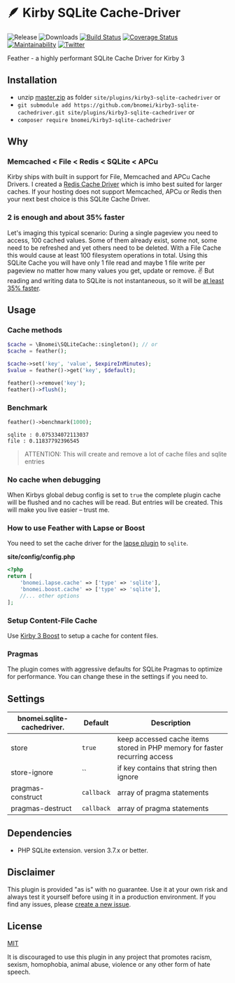 # 🪶  Kirby SQLite Cache-Driver

![Release](https://flat.badgen.net/packagist/v/bnomei/kirby3-sqlite-cachedriver?color=ae81ff)
![Downloads](https://flat.badgen.net/packagist/dt/bnomei/kirby3-sqlite-cachedriver?color=272822)
[![Build Status](https://flat.badgen.net/travis/bnomei/kirby3-sqlite-cachedriver)](https://travis-ci.com/bnomei/kirby3-sqlite-cachedriver)
[![Coverage Status](https://flat.badgen.net/coveralls/c/github/bnomei/kirby3-sqlite-cachedriver)](https://coveralls.io/github/bnomei/kirby3-sqlite-cachedriver) 
[![Maintainability](https://flat.badgen.net/codeclimate/maintainability/bnomei/kirby3-sqlite-cachedriver)](https://codeclimate.com/github/bnomei/kirby3-sqlite-cachedriver) 
[![Twitter](https://flat.badgen.net/badge/twitter/bnomei?color=66d9ef)](https://twitter.com/bnomei)

Feather - a highly performant SQLite Cache Driver for Kirby 3

## Installation

- unzip [master.zip](https://github.com/bnomei/kirby3-sqlite-cachedriver/archive/master.zip) as folder `site/plugins/kirby3-sqlite-cachedriver` or
- `git submodule add https://github.com/bnomei/kirby3-sqlite-cachedriver.git site/plugins/kirby3-sqlite-cachedriver` or
- `composer require bnomei/kirby3-sqlite-cachedriver`

## Why

### Memcached < File < Redis < SQLite < APCu

Kirby ships with built in support for File, Memcached and APCu Cache Drivers. I created a [Redis Cache Driver](https://github.com/bnomei/kirby3-redis-cachedriver) which is imho best suited for larger caches. If your hosting does not support Memcached, APCu or Redis then your next best choice is this SQLite Cache Driver.

### 2 is enough and about 35% faster

Let's imaging this typical scenario: During a single pageview you need to access, 100 cached values. Some of them already exist, some not, some need to be refreshed and yet others need to be deleted. 
With a File Cache this would cause at least 100 filesystem operations in total. Using this SQLite Cache you will have only 1 file read and maybe 1 file write per pageview no matter how many values you get, update or remove. ✌️
But reading and writing data to SQLite is not instantaneous, so it will be [at least 35% faster](https://www.hwaci.com/sw/sqlite/fasterthanfs.html).

## Usage 

### Cache methods

```php
$cache = \Bnomei\SQLiteCache::singleton(); // or
$cache = feather();

$cache->set('key', 'value', $expireInMinutes);
$value = feather()->get('key', $default);

feather()->remove('key');
feather()->flush();
```

### Benchmark

```php
feather()->benchmark(1000);
```

```shell script
sqlite : 0.075334072113037
file : 0.11837792396545
```

> ATTENTION: This will create and remove a lot of cache files and sqlite entries

### No cache when debugging

When Kirbys global debug config is set to `true` the complete plugin cache will be flushed and no caches will be read. But entries will be created. This will make you live easier – trust me.

### How to use Feather with Lapse or Boost

You need to set the cache driver for the [lapse plugin](https://github.com/bnomei/kirby3-lapse) to `sqlite`.

**site/config/config.php**
```php
<?php
return [
    'bnomei.lapse.cache' => ['type' => 'sqlite'],
    'bnomei.boost.cache' => ['type' => 'sqlite'],
    //... other options
];
```

### Setup Content-File Cache

Use [Kirby 3 Boost](https://github.com/bnomei/kirby3-boost) to setup a cache for content files.

### Pragmas

The plugin comes with aggressive defaults for SQLite Pragmas to optimize for performance. You can change these in the settings if you need to.

## Settings

| bnomei.sqlite-cachedriver.            | Default        | Description               |            
|---------------------------|----------------|---------------------------|
| store | `true` | keep accessed cache items stored in PHP memory for faster recurring access  |
| store-ignore | `` | if key contains that string then ignore  |
| pragmas-construct | `callback` | array of pragma statements  |
| pragmas-destruct | `callback` | array of pragma statements  |

## Dependencies

- PHP SQLite extension. version 3.7.x or better.

## Disclaimer

This plugin is provided "as is" with no guarantee. Use it at your own risk and always test it yourself before using it in a production environment. If you find any issues, please [create a new issue](https://github.com/bnomei/kirby3-sqlite-cachedriver/issues/new).

## License

[MIT](https://opensource.org/licenses/MIT)

It is discouraged to use this plugin in any project that promotes racism, sexism, homophobia, animal abuse, violence or any other form of hate speech.
